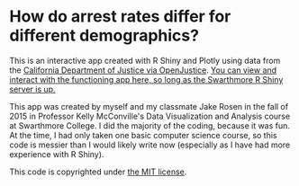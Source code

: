 # How do arrest rates differ for different demographics?

This is an interactive app created with R Shiny and Plotly using data from the [California Department of Justice via OpenJustice](https://openjustice.doj.ca.gov/). [You can view and interact with the functioning app here, so long as the Swarthmore R Shiny server is up.](http://52.22.110.202:3838/jrosen2/app2/)

This app was created by myself and my classmate Jake Rosen in the fall of 2015 in Professor Kelly McConville's Data Visualization and Analysis course at Swarthmore College. I did the majority of the coding, because it was fun. At the time, I had only taken one basic computer science course, so this code is messier than I would likely write now (especially as I have had more experience with R Shiny).

This code is copyrighted under [the MIT license](https://opensource.org/licenses/mit-license.html).
